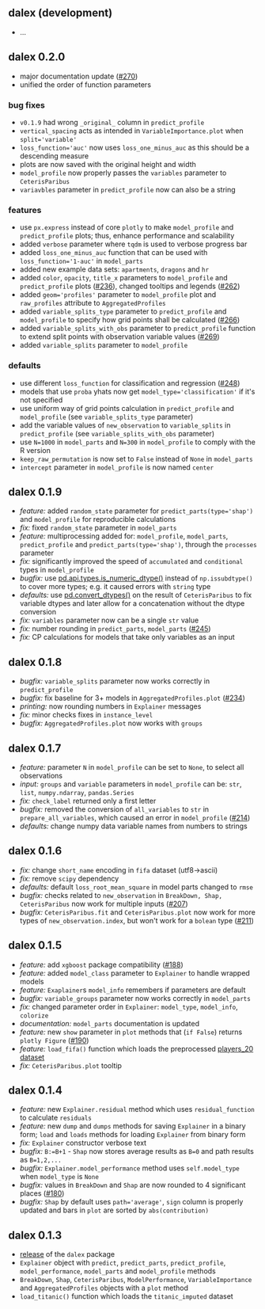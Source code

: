 dalex (development)
----------------------------------------------------------------
* ...

dalex 0.2.0
----------------------------------------------------------------
* major documentation update ([#270](https://github.com/ModelOriented/DALEX/issues/270))
* unified the order of function parameters

### bug fixes

* `v0.1.9` had wrong `_original_` column in `predict_profile`
* `vertical_spacing` acts as intended in `VariableImportance.plot` when `split='variable'`
* `loss_function='auc'` now uses `loss_one_minus_auc` as this should be a descending measure
* plots are now saved with the original height and width
* `model_profile` now properly passes the `variables` parameter to `CeterisParibus`
* `variavbles` parameter in `predict_profile` now can also be a string
 
### features

* use `px.express` instead of core `plotly` to make `model_profile` and `predict_profile` plots;
 thus, enhance performance and scalability
* added `verbose` parameter where `tqdm` is used to verbose progress bar
* added `loss_one_minus_auc` function that can be used with `loss_function='1-auc'` in `model_parts`
* added new example data sets: `apartments`, `dragons` and `hr`
* added `color`, `opacity`, `title_x` parameters to `model_profile` and `predict_profile` plots ([#236](https://github.com/ModelOriented/DALEX/issues/236)),
 changed tooltips and legends ([#262](https://github.com/ModelOriented/DALEX/issues/262))
* added `geom='profiles'` parameter to `model_profile` plot and `raw_profiles` attribute to `AggregatedProfiles`
* added `variable_splits_type` parameter to `predict_profile` and `model_profile` to specify how grid points
 shall be calculated ([#266](https://github.com/ModelOriented/DALEX/issues/266))
* added `variable_splits_with_obs` parameter to `predict_profile` function to extend split points with observation
 variable values ([#269](https://github.com/ModelOriented/DALEX/issues/269))
* added `variable_splits` parameter to `model_profile`

### defaults

* use different `loss_function` for classification and regression ([#248](https://github.com/ModelOriented/DALEX/issues/248))
* models that use `proba` yhats now get `model_type='classification'` if it's not specified
* use uniform way of grid points calculation in `predict_profile` and `model_profile` (see `variable_splits_type` parameter)
* add the variable values of `new_observation` to `variable_splits` in `predict_profile` (see `variable_splits_with_obs` parameter)
* use `N=1000` in `model_parts` and `N=300` in `model_profile` to comply with the R version
* `keep_raw_permutation` is now set to `False` instead of `None` in `model_parts`
* `intercept` parameter in `model_profile` is now named `center`

dalex 0.1.9
----------------------------------------------------------------
* *feature:* added `random_state` parameter for `predict_parts(type='shap')` and `model_profile` for reproducible calculations
* *fix:* fixed `random_state` parameter in `model_parts`
* *feature:* multiprocessing added for: `model_profile`, `model_parts`, `predict_profile` and `predict_parts(type='shap')`, through the `processes` parameter
* *fix:* significantly improved the speed of `accumulated` and `conditional` types in `model_profile`
* *bugfix:* use [pd.api.types.is_numeric_dtype()](https://pandas.pydata.org/pandas-docs/stable/reference/api/pandas.api.types.is_numeric_dtype.html)
  instead of `np.issubdtype()` to cover more types; e.g. it caused errors with `string` type
* *defaults:* use [pd.convert_dtypes()](https://pandas.pydata.org/pandas-docs/stable/reference/api/pandas.Series.convert_dtypes.html)
 on the result of `CeterisParibus` to fix variable dtypes and
 later allow for a concatenation without the dtype conversion
* *fix:* `variables` parameter now can be a single `str` value
* *fix:* number rounding in `predict_parts`, `model_parts` ([#245](https://github.com/ModelOriented/DALEX/issues/245))
* *fix:* CP calculations for models that take only variables as an input 

dalex 0.1.8
----------------------------------------------------------------
* *bugfix:* `variable_splits` parameter now works correctly in `predict_profile`
* *bugfix:* fix baseline for 3+ models in `AggregatedProfiles.plot` ([#234](https://github.com/ModelOriented/DALEX/issues/234))
* *printing:* now rounding numbers in `Explainer` messages 
* *fix:* minor checks fixes in `instance_level`
* *bugfix:* `AggregatedProfiles.plot` now works with `groups`

dalex 0.1.7
----------------------------------------------------------------
* *feature:* parameter `N` in `model_profile` can be set to `None`, to select all observations 
* *input:* `groups` and `variable` parameters in `model_profile` can be: `str`, `list`, `numpy.ndarray`, `pandas.Series`
* *fix:* `check_label` returned only a first letter
* *bugfix:* removed the conversion of `all_variables` to `str` in
`prepare_all_variables`, which caused an error in `model_profile` ([#214](https://github.com/ModelOriented/DALEX/issues/214))
* *defaults:* change numpy data variable names from numbers to strings

dalex 0.1.6
----------------------------------------------------------------
* *fix:* change `short_name` encoding in `fifa` dataset (utf8->ascii)
* *fix:* remove `scipy` dependency
* *defaults:* default `loss_root_mean_square` in model parts changed to `rmse`
* *bugfix:* checks related to `new_observation` in `BreakDown, Shap,
CeterisParibus` now work for multiple inputs
([#207](https://github.com/ModelOriented/DALEX/issues/207))
* *bugfix:* `CeterisParibus.fit` and `CeterisParibus.plot` now work for
more types of `new_observation.index`, but won't work for a `bolean` type
([#211](https://github.com/ModelOriented/DALEX/issues/211))

dalex 0.1.5
----------------------------------------------------------------
* *feature:* add `xgboost` package compatibility ([#188](https://github.com/ModelOriented/DALEX/issues/188))
* *feature:* added `model_class` parameter to `Explainer` to handle wrapped
models
* *feature:* `Exaplainer`s `model_info` remembers if parameters are default
* *bugfix:* `variable_groups` parameter now works correctly in `model_parts`
* *fix:* changed parameter order in `Explainer`: `model_type`, `model_info`,
`colorize`
* *documentation:* `model_parts` documentation is updated
* *feature:* new `show` parameter in `plot` methods that (`if False`) returns
`plotly Figure` ([#190](https://github.com/ModelOriented/DALEX/issues/190))
* *feature:* `load_fifa()` function which loads the preprocessed [players_20
dataset](https://www.kaggle.com/stefanoleone992/fifa-20-complete-player-dataset)
* *fix:* `CeterisParibus.plot` tooltip

dalex 0.1.4
----------------------------------------------------------------
* *feature:* new `Explainer.residual` method which uses
`residual_function` to calculate `residuals`
* *feature:* new `dump` and `dumps` methods for saving `Explainer` in a binary form;
`load` and `loads` methods for loading `Explainer` from binary form
* *fix:* `Explainer` constructor verbose text
* *bugfix:* `B:=B+1` - `Shap` now stores average results as `B=0` and path results as `B=1,2,...`
* *bugfix:* `Explainer.model_performance` method uses `self.model_type` when
 `model_type` is `None`
* *bugfix:* values in `BreakDown` and `Shap` are now rounded to 4 significant
 places ([#180](https://github.com/ModelOriented/DALEX/issues/180))
* *bugfix:* `Shap` by default uses `path='average'`, `sign` column is
properly updated and bars in `plot` are sorted by `abs(contribution)`

dalex 0.1.3
----------------------------------------------------------------
* [release](https://medium.com/@ModelOriented/xai-in-python-with-dalex-4b173486aa92) of the `dalex` package
* `Explainer` object with `predict`, `predict_parts`, `predict_profile`,
`model_performance`, `model_parts` and `model_profile` methods
* `BreakDown`, `Shap`, `CeterisParibus`, `ModelPerformance`,
`VariableImportance` and `AggregatedProfiles` objects with a `plot` method
* `load_titanic()` function which loads the `titanic_imputed` dataset
